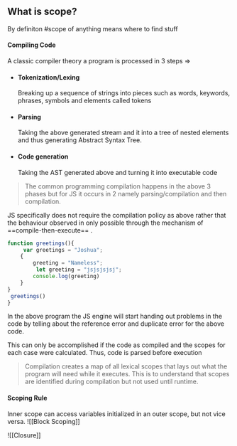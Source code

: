 ## What is scope?
By definiton #scope of anything means where to find stuff

#### Compiling Code
A classic compiler theory a program is processed in 3 steps => 
- #### Tokenization/Lexing 
	 Breaking up a sequence of strings into pieces such as words, keywords, phrases, symbols and elements called tokens 
- #### Parsing
	Taking the above generated stream and it into a tree of nested elements and thus generating Abstract Syntax Tree.
- #### Code generation
	Taking the AST generated above and turning it into executable code


> The common programming compilation happens in the above 3 phases but for JS it occurs in 2 namely parsing/compilation and then compilation.

JS specifically does not require the compilation policy as above rather that the behaviour observed in only possible through the mechanism of ==compile-then-execute== .

```js
function greetings(){
	 var greetings = "Joshua";
	{ 
		greeting = "Nameless";
		 let greeting = "jsjsjsjsj";
		console.log(greeting) 
	} 
}
 greetings()
}
```

In the above program the JS engine will start handing out problems in the code by telling about the reference error and duplicate error for the above code.

This can only be accomplished if the code as compiled and the scopes for each case were calculated. Thus, code is parsed before execution

> Compilation creates a map of all lexical scopes that lays out what the program will need while it executes.
> This is to understand that scopes are identified during compilation but not used until runtime.

#### Scoping Rule
Inner scope can access variables initialized in an outer scope, but not vice versa.
![[Block Scoping]]

 ![[Closure]]






